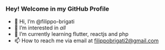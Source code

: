 ### Hey! Welcome in my GitHub Profile

- 👋 Hi, I’m @filippo-brigati
- 👀 I’m interested in *all*
- 🌱 I’m currently learning flutter, reactjs and php
- 📫 How to reach me via email at filippobrigati2@gmail.com

<!---
filippo-brigati/filippo-brigati is a ✨ special ✨ repository because its `README.md` (this file) appears on your GitHub profile.
You can click the Preview link to take a look at your changes.
--->
